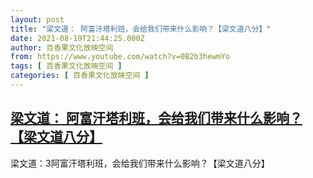 ```yaml
---
layout: post
title: "梁文道： 阿富汗塔利班，会给我们带来什么影响？【梁文道八分】"
date: 2021-08-19T21:44:25.000Z
author: 百香果文化放映空间
from: https://www.youtube.com/watch?v=0B2b3hewmYo
tags: [ 百香果文化放映空间 ]
categories: [ 百香果文化放映空间 ]
---
```

<!--1629409465000-->
[梁文道： 阿富汗塔利班，会给我们带来什么影响？【梁文道八分】](https://www.youtube.com/watch?v=0B2b3hewmYo)
------

<div>
梁文道：3阿富汗塔利班，会给我们带来什么影响？【梁文道八分】
</div>
